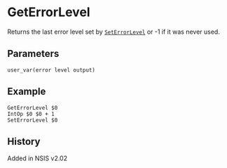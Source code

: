 # GetErrorLevel

Returns the last error level set by [`SetErrorLevel`][1] or -1 if it was never used.

## Parameters

    user_var(error level output)

## Example

    GetErrorLevel $0
    IntOp $0 $0 + 1
    SetErrorLevel $0

## History

Added in NSIS v2.02

[1]: SetErrorLevel.md
